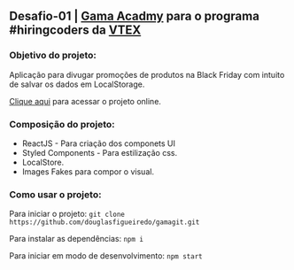 ## Desafio-01 | [Gama Acadmy](https://www.gama.academy/) para o programa #hiringcoders da [VTEX](https://vtex.com/)

### Objetivo do projeto:

Aplicação para divugar promoções de produtos na Black Friday com intuito de salvar os dados em LocalStorage.

[Clique aqui](https://elvino.netlify.app/) para acessar o projeto online.


### Composição do projeto:

- ReactJS - Para criação dos componets UI
- Styled Components - Para estilização css.
- LocalStore.
- Images Fakes para compor o visual.


### Como usar o projeto:

Para iniciar o projeto:
`git clone https://github.com/douglasfigueiredo/gamagit.git`

Para instalar as dependências:
`npm i`

Para iniciar em modo de desenvolvimento:
`npm start`

